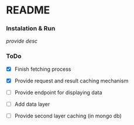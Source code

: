 # README

### Instalation & Run

*provide desc*

### ToDo

- [x] Finish fetching process
- [x] Provide request and result caching mechanism
- [ ] Provide endpoint for displaying data
- [ ] Add data layer


- [ ] Provide second layer caching (in mongo db)
